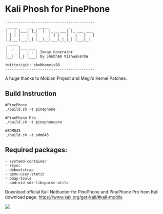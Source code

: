 # Kali Phosh for PinePhone

```
-----------------------------------------
 _____     _   _____         _
|   | |___| |_|  |  |_ _ ___| |_ ___ ___
| | | | -_|  _|     | | |   |  _| -_|  _|
|_|___|___|_| |__|__|___|_|_|_| |___|_|
 _____
|  _  |___ ___
|   __|  _| . | Image Generator
|__|  |_| |___| by Shubham Vishwakarma

twitter/git: shubhamvis98
-----------------------------------------
```

A huge thanks to Mobian Project and Megi's Kernel Patches.

## Build Instruction
```
#PinePhone
./build.sh -t pinephone

#PinePhone Pro
./build.sh -t pinephonepro

#SDM845
./build.sh -t sdm845
```

## Required packages:
    - systemd-container
    - rsync
    - debootstrap
    - qemu-user-static
    - bmap-tools
    - android-sdk-libsparse-utils

Download official Kali Nethunter for PinePhone and PinePhone Pro from Kali download page: https://www.kali.org/get-kali/#kali-mobile

![](https://img.shields.io/github/downloads/Shubhamvis98/kali-pinephone/total?label=Downloads&style=plastic)
